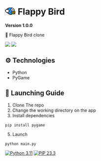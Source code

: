 # <img align="bottom" alt="Flappy Bird Icon" width="34px" src="./assets/graphics/icon.png" /> Flappy Bird

**Version 1.0.0**

📃 Flappy Bird clone

<img src="https://github.com/vdchnsk/flappy-bird/assets/64404596/61f33995-b66e-4bc7-a40e-0592e500fe63" height="400px"/>
<img src="https://github.com/vdchnsk/flappy-bird/assets/64404596/622bc7e2-513e-40ba-b71c-c2525d25ad65" height="400px"/>


## ⚙ Technologies

- Python
- PyGame

## 🚀 Launching Guide

1.  Clone The repo
2.  Change the working directory on the app
3.  Install dependencies
```shell
pip install pygame
```
5.  Launch 
```shell
python main.py
```

[![Python 3.11](https://img.shields.io/badge/python-3.8-blue.svg)](https://www.python.org/downloads/release/python-360/) [![PIP 23.3](https://img.shields.io/badge/pip-21.0-blue.svg)](https://www.pip.org/downloads/release/python-360/)

